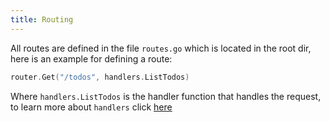 ```yaml
---
title: Routing
---
```


All routes are defined in the file `routes.go` which is located in the root dir, here is an example for defining a route:
```go
router.Get("/todos", handlers.ListTodos)
```
Where `handlers.ListTodos` is the handler function that handles the request, to learn more about `handlers` click [here](/docs/handlers)